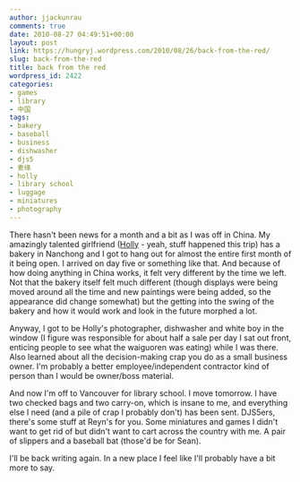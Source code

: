 ```yaml
---
author: jjackunrau
comments: true
date: 2010-08-27 04:49:51+00:00
layout: post
link: https://hungryj.wordpress.com/2010/08/26/back-from-the-red/
slug: back-from-the-red
title: back from the red
wordpress_id: 2422
categories:
- games
- library
- 中国
tags:
- bakery
- baseball
- business
- dishwasher
- djs5
- 麦缘
- holly
- library school
- luggage
- miniatures
- photography
---
```


There hasn't been news for a month and a bit as I was off in China. My amazingly talented girlfriend ([Holly](http://thedubiousmonk.net/tag/holly) - yeah, stuff happened this trip) has a bakery in Nanchong and I got to hang out for almost the entire first month of it being open. I arrived on day five or something like that. And because of how doing anything in China works, it felt very different by the time we left. Not that the bakery itself felt much different (though displays were being moved around all the time and new paintings were being added, so the appearance did change somewhat) but the getting into the swing of the bakery and how it would work and look in the future morphed a lot.

Anyway, I got to be Holly's photographer, dishwasher and white boy in the window (I figure was responsible for about half a sale per day I sat out front, enticing people to see what the waiguoren was eating) while I was there. Also learned about all the decision-making crap you do as a small business owner. I'm probably a better employee/independent contractor kind of person than I would be owner/boss material.

And now I'm off to Vancouver for library school. I move tomorrow. I have two checked bags and two carry-on, which is insane to me, and everything else I need (and a pile of crap I probably don't) has been sent. DJS5ers, there's some stuff at Reyn's for you. Some miniatures and games I didn't want to get rid of but didn't want to cart across the country with me. A pair of slippers and a baseball bat (those'd be for Sean).

I'll be back writing again. In a new place I feel like I'll probably have a bit more to say.
